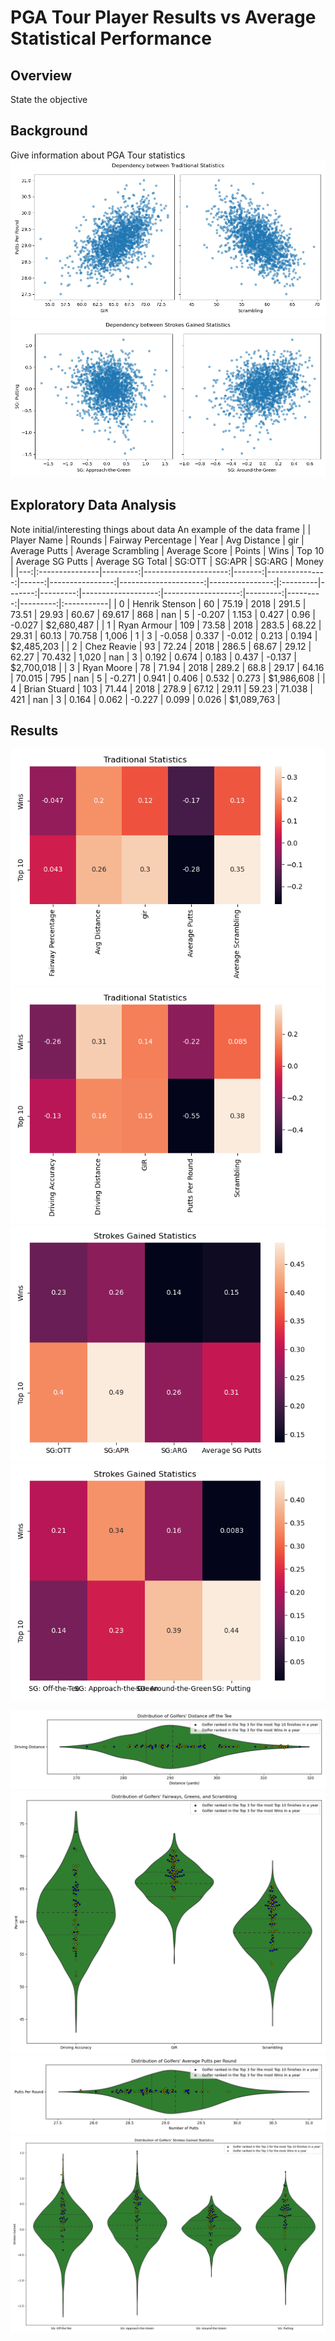 # PGA Tour Player Results vs Average Statistical Performance



## Overview
State the objective

## Background
Give information about PGA Tour statistics
![Traditional_Statistics_Dependency](images/dependency_between_gir_scrambling_putts.png)
![](images/dependency_between_SG_apr_arg_putting.png)

## Exploratory Data Analysis
Note initial/interesting things about data
An example of the data frame
|    | Player Name    |   Rounds |   Fairway Percentage |   Year |   Avg Distance |   gir |   Average Putts |   Average Scrambling |   Average Score | Points   |   Wins |   Top 10 |   Average SG Putts |   Average SG Total |   SG:OTT |   SG:APR |   SG:ARG | Money      |
|---:|:---------------|---------:|---------------------:|-------:|---------------:|------:|----------------:|---------------------:|----------------:|:---------|-------:|---------:|-------------------:|-------------------:|---------:|---------:|---------:|:-----------|
|  0 | Henrik Stenson |       60 |                75.19 |   2018 |          291.5 | 73.51 |           29.93 |                60.67 |          69.617 | 868      |    nan |        5 |             -0.207 |              1.153 |    0.427 |    0.96  |   -0.027 | $2,680,487 |
|  1 | Ryan Armour    |      109 |                73.58 |   2018 |          283.5 | 68.22 |           29.31 |                60.13 |          70.758 | 1,006    |      1 |        3 |             -0.058 |              0.337 |   -0.012 |    0.213 |    0.194 | $2,485,203 |
|  2 | Chez Reavie    |       93 |                72.24 |   2018 |          286.5 | 68.67 |           29.12 |                62.27 |          70.432 | 1,020    |    nan |        3 |              0.192 |              0.674 |    0.183 |    0.437 |   -0.137 | $2,700,018 |
|  3 | Ryan Moore     |       78 |                71.94 |   2018 |          289.2 | 68.8  |           29.17 |                64.16 |          70.015 | 795      |    nan |        5 |             -0.271 |              0.941 |    0.406 |    0.532 |    0.273 | $1,986,608 |
|  4 | Brian Stuard   |      103 |                71.44 |   2018 |          278.9 | 67.12 |           29.11 |                59.23 |          71.038 | 421      |    nan |        3 |              0.164 |              0.062 |   -0.227 |    0.099 |    0.026 | $1,089,763 |

## Results







![](images/win_top10_heatmap_Traditional_Statistics.png)
![](images/win_top10_heatmap_top_performers_Traditional_Statistics.png)
![](images/win_top10_heatmap_Strokes_Gained_Statistics.png)
![](images/win_top10_heatmap_top_performers_Strokes_Gained_Statistics.png)



![](images/violins_with_top_players_overlaid_Distance_off_the_Tee.png)
![](images/violins_with_top_players_overlaid_Fairways,_Greens,_and_Scrambling.png)
![](images/violins_with_top_players_overlaid_Average_Putts_per_Round.png)
![](images/violins_with_top_players_overlaid_Strokes_Gained_Statistics.png)


